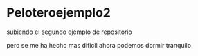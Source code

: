 # Peloteroejemplo2
subiendo el segundo ejemplo de repositorio

pero se me ha hecho mas dificil
ahora podemos dormir tranquilo
